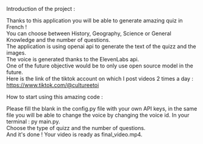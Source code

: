 Introduction of the project :

Thanks to this application you will be able to generate amazing quiz in French !  
You can choose between History, Geography, Science or General Knowledge and the number of questions.  
The application is using openai api to generate the text of the quizz and the images.  
The voice is generated thanks to the ElevenLabs api.  
One of the future objective would be to only use open source model in the future.  
Here is the link of the tiktok account on which I post videos 2 times a day : https://www.tiktok.com/@cultureetoi  

How to start using this amazing code : 

Please fill the blank in the config.py file with your own API keys, in the same file you will be able to change the voice by changing the voice id.
In your terminal : py main.py.  
Choose the type of quizz and the number of questions.  
And it's done ! Your video is ready as final_video.mp4.  
